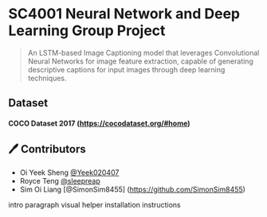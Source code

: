 # SC4001 Neural Network and Deep Learning Group Project
> An LSTM-based Image Captioning model that leverages Convolutional Neural Networks for image feature extraction, capable of generating descriptive captions for input images through deep learning techniques. 


## Dataset
####  COCO Dataset 2017 (https://cocodataset.org/#home)



## 🖊️ Contributors
* Oi Yeek Sheng [@Yeek020407](https://github.com/Yeek020407)
* Royce Teng [@sleepreap](https://github.com/sleepreap)
* Sim Oi Liang [@SimonSim8455] (https://github.com/SimonSim8455)


intro paragraph
visual helper
installation instructions
